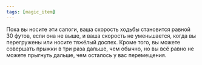 ```yaml
---
tags: [magic_item]
---
```


Пока вы носите эти сапоги, ваша скорость ходьбы становится равной 30 футов, если она не выше, и ваша скорость не уменьшается, когда вы перегружены или носите тяжёлый доспех. Кроме того, вы можете совершать прыжки в три раза дальше, чем обычно, но вы всё равно не можете прыгнуть дальше, чем осталось у вас перемещения.
